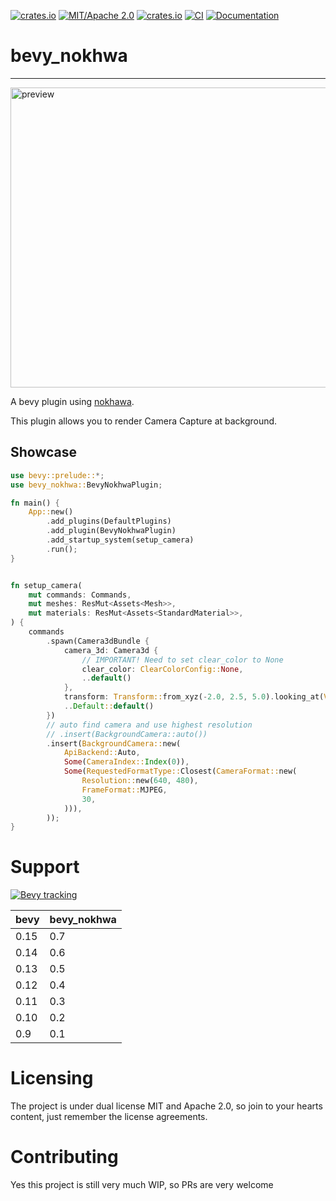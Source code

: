 [![crates.io](https://img.shields.io/crates/v/bevy_nokhwa)](https://crates.io/crates/bevy_nokhwa)
[![MIT/Apache 2.0](https://img.shields.io/badge/license-MIT%2FApache-blue.svg)](https://github.com/Seldom-SE/seldom_pixel#license)
[![crates.io](https://img.shields.io/crates/d/bevy_nokhwa)](https://crates.io/crates/bevy_nokhwa)
[![CI](https://github.com/foxzool/bevy_nokhwa/workflows/CI/badge.svg)](https://github.com/foxzool/bevy_nokhwa/actions)
[![Documentation](https://docs.rs/bevy_nokhwa/badge.svg)](https://docs.rs/bevy_nokhwa)

# bevy_nokhwa

---

<img src="https://user-images.githubusercontent.com/217027/214884000-408ee6ce-ba88-4b2e-bb24-8fd7acadee90.png" width="640" height="480" alt="preview">

A bevy plugin using [nokhawa](https://github.com/l1npengtul/nokhwa).

This plugin allows you to render Camera Capture at background.

## Showcase

```rust
use bevy::prelude::*;
use bevy_nokhwa::BevyNokhwaPlugin;

fn main() {
    App::new()
        .add_plugins(DefaultPlugins)
        .add_plugin(BevyNokhwaPlugin)
        .add_startup_system(setup_camera)
        .run();
}


fn setup_camera(
    mut commands: Commands,
    mut meshes: ResMut<Assets<Mesh>>,
    mut materials: ResMut<Assets<StandardMaterial>>,
) {
    commands
        .spawn(Camera3dBundle {
            camera_3d: Camera3d {
                // IMPORTANT! Need to set clear_color to None
                clear_color: ClearColorConfig::None,
                ..default()
            },
            transform: Transform::from_xyz(-2.0, 2.5, 5.0).looking_at(Vec3::ZERO, Vec3::Y),
            ..Default::default()
        })
        // auto find camera and use highest resolution 
        // .insert(BackgroundCamera::auto())
        .insert(BackgroundCamera::new(
            ApiBackend::Auto,
            Some(CameraIndex::Index(0)),
            Some(RequestedFormatType::Closest(CameraFormat::new(
                Resolution::new(640, 480),
                FrameFormat::MJPEG,
                30,
            ))),
        ));
}
```

# Support

[![Bevy tracking](https://img.shields.io/badge/Bevy%20tracking-released%20version-lightblue)](https://github.com/bevyengine/bevy/blob/main/docs/plugins_guidelines.md#main-branch-tracking)

| bevy | bevy_nokhwa |
|------|-------------|
| 0.15 | 0.7         |
| 0.14 | 0.6         |
| 0.13 | 0.5         |
| 0.12 | 0.4         |
| 0.11 | 0.3         |
| 0.10 | 0.2         |
| 0.9  | 0.1         |

# Licensing

The project is under dual license MIT and Apache 2.0, so join to your hearts content, just remember the license
agreements.

# Contributing

Yes this project is still very much WIP, so PRs are very welcome

